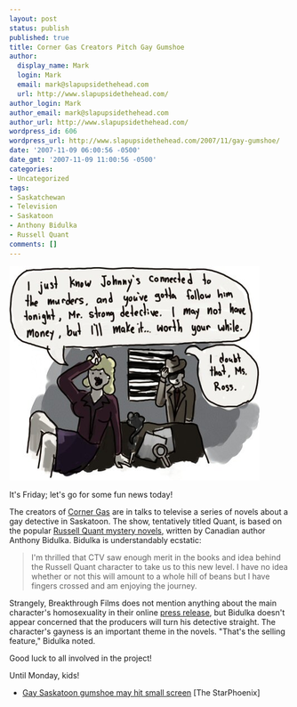 ```yaml
---
layout: post
status: publish
published: true
title: Corner Gas Creators Pitch Gay Gumshoe
author:
  display_name: Mark
  login: Mark
  email: mark@slapupsidethehead.com
  url: http://www.slapupsidethehead.com/
author_login: Mark
author_email: mark@slapupsidethehead.com
author_url: http://www.slapupsidethehead.com/
wordpress_id: 606
wordpress_url: http://www.slapupsidethehead.com/2007/11/gay-gumshoe/
date: '2007-11-09 06:00:56 -0500'
date_gmt: '2007-11-09 11:00:56 -0500'
categories:
- Uncategorized
tags:
- Saskatchewan
- Television
- Saskatoon
- Anthony Bidulka
- Russell Quant
comments: []
---
```

![Gay Film Noir](/wp-content/media/2007/11/gay-film-noir.jpg)

It's Friday; let's go for some fun news today!

The creators of [Corner Gas](http://www.cornergas.com/ "Seems popular. I really ought to watch it one day.") are in talks to televise a series of novels about a gay detective in Saskatoon. The show, tentatively titled Quant, is based on the popular [Russell Quant mystery novels](http://www.amazon.ca/exec/obidos/search-handle-url/search-type=ss&index=books-ca&field-author=Anthony%20Bidulka "Haven't read a one."), written by Canadian author Anthony Bidulka. Bidulka is understandably ecstatic:

> I'm thrilled that CTV saw enough merit in the books and idea behind the Russell Quant character to take us to this new level. I have no idea whether or not this will amount to a whole hill of beans but I have fingers crossed and am enjoying the journey.

Strangely, Breakthrough Films does not mention anything about the main character's homosexuality in their online [press release](http://www.breakthroughfilms.com/production_press_details.asp?prid=59 "Not a big selling point, perhaps?"), but Bidulka doesn't appear concerned that the producers will turn his detective straight. The character's gayness is an important theme in the novels. "That's the selling feature," Bidulka noted.

Good luck to all involved in the project!

Until Monday, kids!

- [Gay Saskatoon gumshoe may hit small screen](http://www.canada.com/saskatoonstarphoenix/news/lifestyle/story.html?id=7ae250e5-97cc-4e88-b2d5-38c1dd19d394&p=1) [The StarPhoenix]

